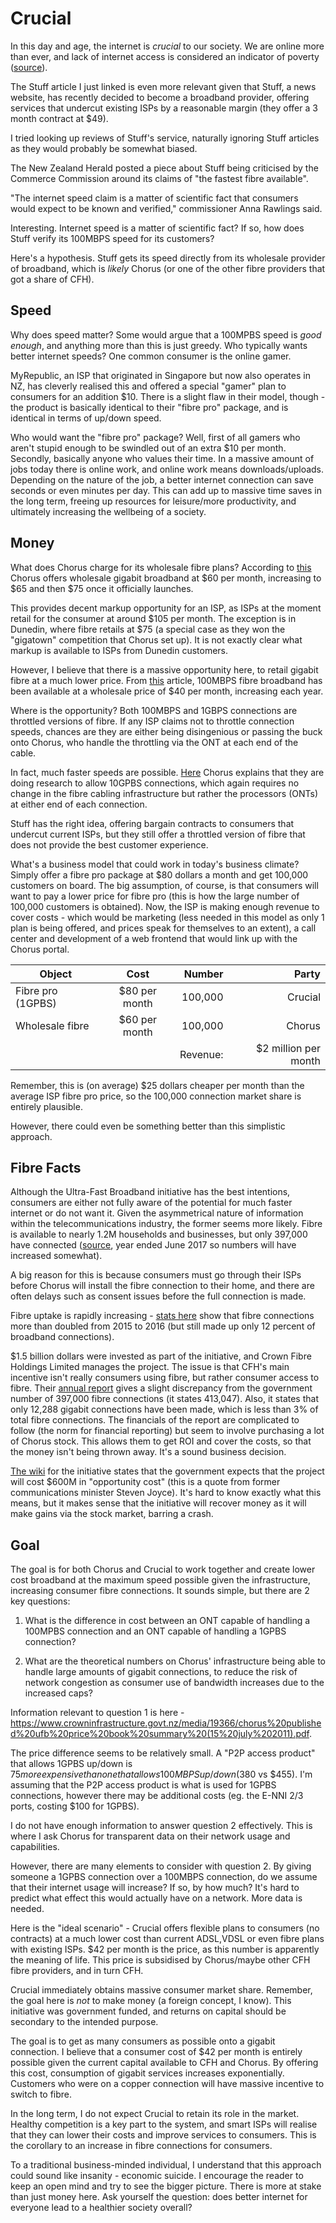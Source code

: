 # Crucial

In this day and age, the internet is _crucial_ to our society. We are online more than ever, and lack of internet access is considered an indicator of poverty ([source](http://www.stuff.co.nz/business/96482475/Internet-access-a-stepping-stone-out-of-poverty)).

The Stuff article I just linked is even more relevant given that Stuff, a news website, has recently decided to become a broadband provider, offering services that undercut existing ISPs by a reasonable margin (they offer a 3 month contract at $49).

I tried looking up reviews of Stuff's service, naturally ignoring Stuff articles as they would probably be somewhat biased.

The New Zealand Herald posted a piece about Stuff being criticised by the Commerce Commission around its claims of "the fastest fibre available".

"The internet speed claim is a matter of scientific fact that consumers would expect to be known and verified," commissioner Anna Rawlings said.

Interesting. Internet speed is a matter of scientific fact? If so, how does Stuff verify its 100MBPS speed for its customers?

Here's a hypothesis. Stuff gets its speed directly from its wholesale provider of broadband, which is _likely_ Chorus (or one of the other fibre providers that got a share of CFH).

## Speed

Why does speed matter? Some would argue that a 100MPBS speed is _good enough_, and anything more than this is just greedy. Who typically wants better internet speeds? One common consumer is the online gamer.

MyRepublic, an ISP that originated in Singapore but now also operates in NZ, has cleverly realised this and offered a special "gamer" plan to consumers for an addition $10. There is a slight flaw in their model, though - the product is basically identical to their "fibre pro" package, and is identical in terms of up/down speed.

Who would want the "fibre pro" package? Well, first of all gamers who aren't stupid enough to be swindled out of an extra $10 per month. Secondly, basically anyone who values their time. In a massive amount of jobs today there is online work, and online work means downloads/uploads. Depending on the nature of the job, a better internet connection can save seconds or even minutes per day. This can add up to massive time saves in the long term, freeing up resources for leisure/more productivity, and ultimately increasing the wellbeing of a society.

## Money

What does Chorus charge for its wholesale fibre plans? According to [this](https://company.chorus.co.nz/chorus-launches-gigabit-wholesale-broadband-services-nationwide) Chorus offers wholesale gigabit broadband at $60 per month, increasing to $65 and then $75 once it officially launches.

This provides decent markup opportunity for an ISP, as ISPs at the moment retail for the consumer at around $105 per month. The exception is in Dunedin, where fibre retails at $75 (a special case as they won the "gigatown" competition that Chorus set up). It is not exactly clear what markup is available to ISPs from Dunedin customers.

However, I believe that there is a massive opportunity here, to retail gigabit fibre at a much lower price. From [this](https://www.nbr.co.nz/opinion/chorus-triples-speed-cheapest-ufb-fibre-plans-adds-200mbits-residential-service) article, 100MBPS fibre broadband has been available at a wholesale price of $40 per month, increasing each year.

Where is the opportunity? Both 100MBPS and 1GBPS connections are throttled versions of fibre. If any ISP claims not to throttle connection speeds, chances are they are either being disingenious or passing the buck onto Chorus, who handle the throttling via the ONT at each end of the cable.

In fact, much faster speeds are possible. [Here](https://blog.chorus.co.nz/we-have-1-gig-broadband-whats-next/) Chorus explains that they are doing research to allow 10GPBS connections, which again requires no change in the fibre cabling infrastructure but rather the processors (ONTs) at either end of each connection.

Stuff has the right idea, offering bargain contracts to consumers that undercut current ISPs, but they still offer a throttled version of fibre that does not provide the best customer experience.

What's a business model that could work in today's business climate? Simply offer a fibre pro package at $80 dollars a month and get 100,000 customers on board. The big assumption, of course, is that consumers will want to pay a lower price for fibre pro (this is how the large number of 100,000 customers is obtained). Now, the ISP is making enough revenue to cover costs - which would be marketing (less needed in this model as only 1 plan is being offered, and prices speak for themselves to an extent), a call center and development of a web frontend that would link up with the Chorus portal.

| Object        | Cost           | Number  | Party |
| ------------- |:-------------:| -----:| -----: |
|   Fibre pro (1GPBS)    | $80 per month | 100,000 | Crucial |
| Wholesale fibre | $60 per month | 100,000 | Chorus |
|                 |            |    Revenue: | $2 million per month |

Remember, this is (on average) $25 dollars cheaper per month than the average ISP fibre pro price, so the 100,000 connection market share is entirely plausible.

However, there could even be something better than this simplistic approach.

## Fibre Facts

Although the Ultra-Fast Broadband initiative has the best intentions, consumers are either not fully aware of the potential for much faster internet or do not want it. Given the asymmetrical nature of information within the telecommunications industry, the former seems more likely. Fibre is available to nearly 1.2M households and businesses, but only 397,000 have connected ([source](http://archive.stats.govt.nz/browse_for_stats/industry_sectors/information_technology_and_communications/InternetServiceProviderSurvey_MR2017.aspx), year ended June 2017 so numbers will have increased somewhat).

A big reason for this is because consumers must go through their ISPs before Chorus will install the fibre connection to their home, and there are often delays such as consent issues before the full connection is made.

Fibre uptake is rapidly increasing - [stats here](http://archive.stats.govt.nz/browse_for_stats/industry_sectors/information_technology_and_communications/ISPSurvey_HOTP2016/Commentary.aspx#fibre) show that fibre connections more than doubled from 2015 to 2016 (but still made up only 12 percent of broadband connections).

$1.5 billion dollars were invested as part of the initiative, and Crown Fibre Holdings Limited manages the project. The issue is that CFH's main incentive isn't really consumers using fibre, but rather consumer access to fibre. Their [annual report](https://www.crowninfrastructure.govt.nz/wp-content/uploads/2011/10/2017-Annual-report.pdf) gives a slight discrepancy from the government number of 397,000 fibre connections (it states 413,047). Also, it states that only 12,288 gigabit connections have been made, which is less than 3% of total fibre connections. The financials of the report are complicated to follow (the norm for financial reporting) but seem to involve purchasing a lot of Chorus stock. This allows them to get ROI and cover the costs, so that the money isn't being thrown away. It's a sound business decision.

[The wiki](https://en.wikipedia.org/wiki/Ultra-Fast_Broadband) for the initiative states that the government expects that the project will cost $600M in "opportunity cost" (this is a quote from former communications minister Steven Joyce). It's hard to know exactly what this means, but it makes sense that the initiative will recover money as it will make gains via the stock market, barring a crash.

## Goal

The goal is for both Chorus and Crucial to work together and create lower cost broadband at the maximum speed possible given the infrastructure, increasing consumer fibre connections. It sounds simple, but there are 2 key questions:

1. What is the difference in cost between an ONT capable of handling a 100MPBS connection and an ONT capable of handling a 1GPBS connection?

2. What are the theoretical numbers on Chorus' infrastructure being able to handle large amounts of gigabit connections, to reduce the risk of network congestion as consumer use of bandwidth increases due to the increased caps?

Information relevant to question 1 is here - https://www.crowninfrastructure.govt.nz/media/19366/chorus%20published%20ufb%20price%20book%20summary%20(15%20july%202011).pdf.

The price difference seems to be relatively small. A "P2P access product" that allows 1GPBS up/down is $75 more expensive than one that allows 100MBPS up/down ($380 vs $455). I'm assuming that the P2P access product is what is used for 1GPBS connections, however there may be additional costs (eg. the E-NNI 2/3 ports, costing $100 for 1GPBS).

I do not have enough information to answer question 2 effectively. This is where I ask Chorus for transparent data on their network usage and capabilities.

However, there are many elements to consider with question 2. By giving someone a 1GPBS connection over a 100MBPS connection, do we assume that their internet usage will increase? If so, by how much? It's hard to predict what effect this would actually have on a network. More data is needed.

Here is the "ideal scenario" - Crucial offers flexible plans to consumers (no contracts) at a much lower cost than current ADSL,VDSL or even fibre plans with existing ISPs. $42 per month is the price, as this number is apparently the meaning of life. This price is subsidised by Chorus/maybe other CFH fibre providers, and in turn CFH.

Crucial immediately obtains massive consumer market share. Remember, the goal here is _not_ to make money (a foreign concept, I know). This initiative was government funded, and returns on capital should be secondary to the intended purpose.

The goal is to get as many consumers as possible onto a gigabit connection. I believe that a consumer cost of $42 per month is entirely possible given the current capital available to CFH and Chorus. By offering this cost, consumption of gigabit services increases exponentially. Customers who were on a copper connection will have massive incentive to switch to fibre.

In the long term, I do not expect Crucial to retain its role in the market. Healthy competition is a key part to the system, and smart ISPs will realise that they can lower their costs and improve services to consumers. This is the corollary to an increase in fibre connections for consumers.

To a traditional business-minded individual, I understand that this approach could sound like insanity - economic suicide. I encourage the reader to keep an open mind and try to see the bigger picture. There is more at stake than just money here. Ask yourself the question: does better internet for everyone lead to a healthier society overall?
